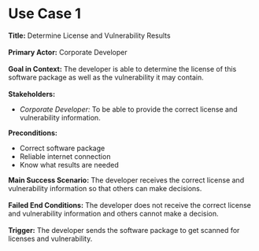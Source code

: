 # Use Case 1

<b>Title:</b> Determine License and Vulnerability Results
<br><br>
<b>Primary Actor:</b> Corporate Developer
<br><br>
<b>Goal in Context:</b> The developer is able to determine the license of this software package as well as the vulnerability it may contain.
<br><br>
<b>Stakeholders:</b>
<ul>
<li><i>Corporate Developer:</i> To be able to provide the correct license and vulnerability information.</li>
</ul>
<b>Preconditions:</b>
<ul>
<li>Correct software package </li>
<li>Reliable internet connection</li>
<li>Know what results are needed </li>
</ul>
<b>Main Success Scenario:</b> The developer receives the correct license and vulnerability information so that others can make decisions.
<br><br>
<b>Failed End Conditions:</b> The developer does not receive the correct license and vulnerability information and others cannot make a decision.
<br><br>
<b>Trigger:</b> The developer sends the software package to get scanned for licenses and vulnerability.

